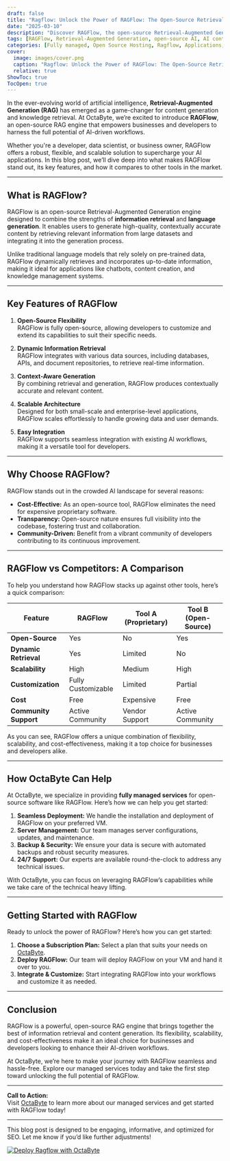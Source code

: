 ```yaml
---
draft: false
title: "Ragflow: Unlock the Power of RAGFlow: The Open-Source Retrieval-Augmented Generation Engine"
date: "2025-03-10"
description: "Discover RAGFlow, the open-source Retrieval-Augmented Generation engine that revolutionizes AI-driven content generation. Learn how RAGFlow can transform your workflows, its key features, and how it compares to other tools in the market."
tags: [RAGFlow, Retrieval-Augmented Generation, open-source AI, AI content generation, RAGFlow vs competitors, open-source software, AI workflows, OctaByte managed services]
categories: [Fully managed, Open Source Hosting, Ragflow, Applications, Others]
cover:
  image: images/cover.png
  caption: "Ragflow: Unlock the Power of RAGFlow: The Open-Source Retrieval-Augmented Generation Engine"
  relative: true
ShowToc: true
TocOpen: true
---
```



In the ever-evolving world of artificial intelligence, **Retrieval-Augmented Generation (RAG)** has emerged as a game-changer for content generation and knowledge retrieval. At OctaByte, we’re excited to introduce **RAGFlow**, an open-source RAG engine that empowers businesses and developers to harness the full potential of AI-driven workflows.  

Whether you're a developer, data scientist, or business owner, RAGFlow offers a robust, flexible, and scalable solution to supercharge your AI applications. In this blog post, we’ll dive deep into what makes RAGFlow stand out, its key features, and how it compares to other tools in the market.  

---

## What is RAGFlow?  

RAGFlow is an open-source Retrieval-Augmented Generation engine designed to combine the strengths of **information retrieval** and **language generation**. It enables users to generate high-quality, contextually accurate content by retrieving relevant information from large datasets and integrating it into the generation process.  

Unlike traditional language models that rely solely on pre-trained data, RAGFlow dynamically retrieves and incorporates up-to-date information, making it ideal for applications like chatbots, content creation, and knowledge management systems.  

---

## Key Features of RAGFlow  

1. **Open-Source Flexibility**  
   RAGFlow is fully open-source, allowing developers to customize and extend its capabilities to suit their specific needs.  

2. **Dynamic Information Retrieval**  
   RAGFlow integrates with various data sources, including databases, APIs, and document repositories, to retrieve real-time information.  

3. **Context-Aware Generation**  
   By combining retrieval and generation, RAGFlow produces contextually accurate and relevant content.  

4. **Scalable Architecture**  
   Designed for both small-scale and enterprise-level applications, RAGFlow scales effortlessly to handle growing data and user demands.  

5. **Easy Integration**  
   RAGFlow supports seamless integration with existing AI workflows, making it a versatile tool for developers.  

---

## Why Choose RAGFlow?  

RAGFlow stands out in the crowded AI landscape for several reasons:  

- **Cost-Effective:** As an open-source tool, RAGFlow eliminates the need for expensive proprietary software.  
- **Transparency:** Open-source nature ensures full visibility into the codebase, fostering trust and collaboration.  
- **Community-Driven:** Benefit from a vibrant community of developers contributing to its continuous improvement.  

---

## RAGFlow vs Competitors: A Comparison  

To help you understand how RAGFlow stacks up against other tools, here’s a quick comparison:  

| Feature                | RAGFlow               | Tool A (Proprietary) | Tool B (Open-Source) |  
|------------------------|-----------------------|----------------------|----------------------|  
| **Open-Source**        | Yes                   | No                   | Yes                  |  
| **Dynamic Retrieval**  | Yes                   | Limited              | No                   |  
| **Scalability**        | High                  | Medium               | High                 |  
| **Customization**      | Fully Customizable    | Limited              | Partial              |  
| **Cost**               | Free                  | Expensive            | Free                 |  
| **Community Support**  | Active Community      | Vendor Support       | Active Community     |  

As you can see, RAGFlow offers a unique combination of flexibility, scalability, and cost-effectiveness, making it a top choice for businesses and developers alike.  

---

## How OctaByte Can Help  

At OctaByte, we specialize in providing **fully managed services** for open-source software like RAGFlow. Here’s how we can help you get started:  

1. **Seamless Deployment:** We handle the installation and deployment of RAGFlow on your preferred VM.  
2. **Server Management:** Our team manages server configurations, updates, and maintenance.  
3. **Backup & Security:** We ensure your data is secure with automated backups and robust security measures.  
4. **24/7 Support:** Our experts are available round-the-clock to address any technical issues.  

With OctaByte, you can focus on leveraging RAGFlow’s capabilities while we take care of the technical heavy lifting.  

---

## Getting Started with RAGFlow  

Ready to unlock the power of RAGFlow? Here’s how you can get started:  

1. **Choose a Subscription Plan:** Select a plan that suits your needs on [OctaByte](https://octabyte.io).  
2. **Deploy RAGFlow:** Our team will deploy RAGFlow on your VM and hand it over to you.  
3. **Integrate & Customize:** Start integrating RAGFlow into your workflows and customize it as needed.  

---

## Conclusion  

RAGFlow is a powerful, open-source RAG engine that brings together the best of information retrieval and content generation. Its flexibility, scalability, and cost-effectiveness make it an ideal choice for businesses and developers looking to enhance their AI-driven workflows.  

At OctaByte, we’re here to make your journey with RAGFlow seamless and hassle-free. Explore our managed services today and take the first step toward unlocking the full potential of RAGFlow.  

---

**Call to Action:**  
Visit [OctaByte](https://octabyte.io) to learn more about our managed services and get started with RAGFlow today!  

--- 

This blog post is designed to be engaging, informative, and optimized for SEO. Let me know if you’d like further adjustments!

[![Deploy Ragflow with OctaByte](/images/deploy-on-octabyte.png)](https://octabyte.io/fully-managed-open-source-services/applications/others/ragflow)